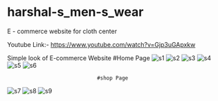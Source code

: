 # harshal-s_men-s_wear
E - commerce website for cloth center

Youtube Link:- https://www.youtube.com/watch?v=Gjp3uGApxkw

Simple look of E-commerce Website
                                  #Home Page
![s1](https://user-images.githubusercontent.com/107870323/193665725-55b9bf18-07b5-44f0-b76f-53c13fa5bbce.png)
![s2](https://user-images.githubusercontent.com/107870323/193666239-c70b0f7f-87f2-48ed-83f6-1359c894d44d.png)
![s3](https://user-images.githubusercontent.com/107870323/193666261-8fd6c792-a446-45c8-af72-9480ada0c4c1.png)
![s4](https://user-images.githubusercontent.com/107870323/193666274-dabbdb92-772b-4993-81b7-d384f85fadc6.png)
![s5](https://user-images.githubusercontent.com/107870323/193666318-962b016f-2828-441a-9d8c-97a17fee49ec.png)
![s6](https://user-images.githubusercontent.com/107870323/193666327-f0ab5228-53c6-447d-a488-434fee0a9011.png)

                                 #shop Page
                                 

![s7](https://user-images.githubusercontent.com/107870323/193667133-0604e553-6008-4a89-8966-6bdee2baefa0.png)
![s8](https://user-images.githubusercontent.com/107870323/193667140-c9d53879-3bf1-4f09-8fc5-268d8ddfa742.png)
![s9](https://user-images.githubusercontent.com/107870323/193667151-be0be744-15f0-4b7b-8a01-9eaf2008e062.png)


